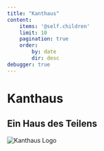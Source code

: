 ```yaml
---
title: "Kanthaus"
content:
    items: '@self.children'
    limit: 10
    pagination: true
    order:
        by: date
        dir: desc
debugger: true
---
```

# Kanthaus

## Ein Haus des Teilens

![Kanthaus Logo](/pics/dougintheyard.jpg)

